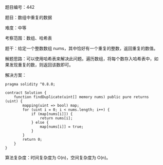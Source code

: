 题目编号：442

题目：数组中重复的数据

难度：中等

考察范围：数组、哈希表

题干：给定一个整数数组 nums，其中恰好有一个重复的整数，返回重复的数值。

解题思路：可以使用哈希表来解决此问题。遍历数组，将每个数存入哈希表中，如果发现重复的数，则返回该数即可。

解决方案：

```solidity
pragma solidity ^0.8.0;

contract Solution {
    function findDuplicate(uint[] memory nums) public pure returns (uint) {
        mapping(uint => bool) map;
        for (uint i = 0; i < nums.length; i++) {
            if (map[nums[i]]) {
                return nums[i];
            } else {
                map[nums[i]] = true;
            }
        }
        return 0;
    }
}
```

算法复杂度：时间复杂度为 O(n)，空间复杂度为 O(n)。